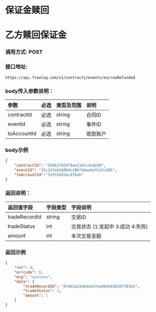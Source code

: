 # 保证金赎回

# 乙方赎回保证金

### 调用方式: POST

### 接口地址:

```
https://api.freelog.com/v1/contracts/events/escrowRefunded
```

### body传入参数说明：

| 参数 | 必选 | 类型及范围 | 说明 |
| :--- | :--- | :--- | :--- |
|contractId|必选|string|合同ID|
|eventId|必选|string|事件ID|
|toAccountId|必选|string|收款账户|

### body示例

```json
{
    "contractId": "5b962792d79ae1191c4c0e59",
    "eventId": "15c137eb56004c28bf4bee6efe33c685",
    "toAccountId":"feth102dac4f6ab"
}
```

### 返回说明：

| 返回值字段 | 字段类型 | 字段说明 |
| :--- | :--- | :--- |
| tradeRecordId | string | 交易ID |
| tradeStatus | int | 交易状态 (1:发起中 3:成功 4:失败) |
| amount | int | 本次交易金额 |

### 返回示例

```json
{
    "ret": 0,
    "errcode": 0,
    "msg": "success",
    "data": {
        "tradeRecordId": "87463a24a6da437aa98eb438167783e5",
        "tradeStatus": 1,
        "amount": 1
    }
}
```

